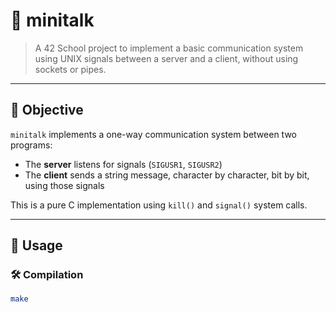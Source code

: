 # 📡 minitalk

> A 42 School project to implement a basic communication system using UNIX signals between a server and a client, without using sockets or pipes.

---

## 🧠 Objective

`minitalk` implements a one-way communication system between two programs:

- The **server** listens for signals (`SIGUSR1`, `SIGUSR2`)
- The **client** sends a string message, character by character, bit by bit, using those signals

This is a pure C implementation using `kill()` and `signal()` system calls.

---

## 🔧 Usage

### 🛠️ Compilation

```bash
make
